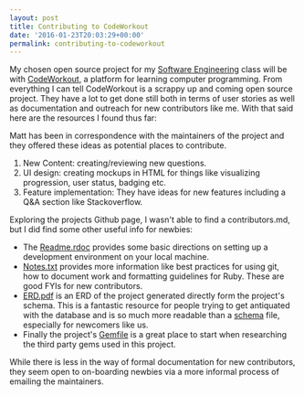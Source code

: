 ```yaml
---
layout: post
title: Contributing to CodeWorkout
date: '2016-01-23T20:03:29+00:00'
permalink: contributing-to-codeworkout
---
```

My chosen open source project for my [Software Engineering][1] class will be with [CodeWorkout][2], a platform for learning computer programming. From everything I can tell CodeWorkout is a scrappy up and coming open source project. They have a lot to get done still both in terms of user stories as well as documentation and outreach for new contributors like me. With that said here are the resources I found thus far:

Matt has been in correspondence with the maintainers of the project and they offered these ideas as potential places to contribute.

1. New Content: creating/reviewing new questions.
2. UI design: creating mockups in HTML for things like visualizing progression, user status, badging etc.
3. Feature implementation: They have ideas for new features including a Q&A section like Stackoverflow.

Exploring the projects Github page, I wasn't able to find a contributors.md, but I did find some other useful info for newbies:

- The [Readme.rdoc][3] provides some basic directions on setting up a development environment on your local machine.
- [Notes.txt][4] provides more information like best practices for using git, how to document work and formatting guidelines for Ruby. These are good FYIs for new contributors.
- [ERD.pdf][5] is an ERD of the project generated directly form the project's schema. This is a fantastic resource for people trying to get antiquated with the database and is so much more readable than a [schema][6] file, especially for newcomers like us.
- Finally the project's [Gemfile][7] is a great place to start when researching the third party gems used in this project.

While there is less in the way of formal documentation for new contributors, they seem open to on-boarding newbies via a more informal process of emailing the maintainers.


  [1]: http://jadud.com/teaching/softeng-sp16/
  [2]: https://codeworkout.cs.vt.edu/
  [3]: https://github.com/web-cat/code-workout#readme
  [4]: https://github.com/web-cat/code-workout/blob/master/notes.txt
  [5]: https://github.com/web-cat/code-workout/blob/master/erd.pdf
  [6]: https://github.com/web-cat/code-workout/blob/master/db/schema.rb
  [7]: https://github.com/web-cat/code-workout/blob/master/Gemfile

